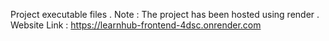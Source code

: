 Project executable files .
Note : The project has been hosted using render . 
Website Link : https://learnhub-frontend-4dsc.onrender.com
